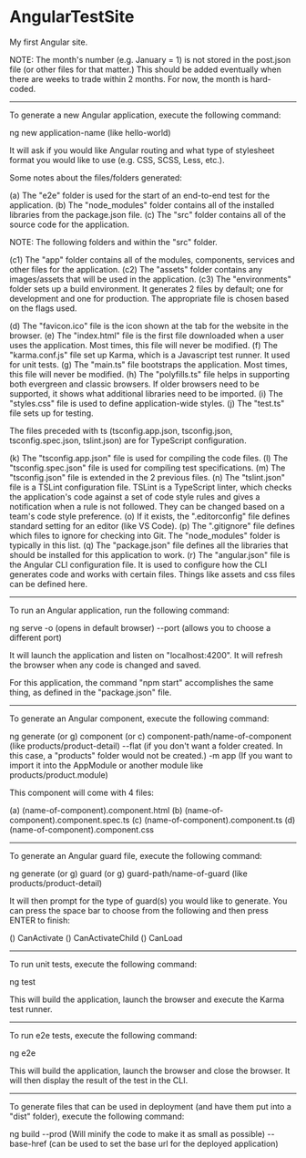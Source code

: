 # AngularTestSite
My first Angular site.

NOTE: The month's number (e.g. January = 1) is not stored in the post.json file (or other files for that matter.)
This should be added eventually when there are weeks to trade within 2 months.
For now, the month is hard-coded.

----------------------------------------------------------------------------------------------------

To generate a new Angular application, execute the following command:

ng new application-name (like hello-world)

It will ask if you would like Angular routing and what type of stylesheet format you would like to use (e.g. CSS, SCSS, Less, etc.).

Some notes about the files/folders generated:

(a) The "e2e" folder is used for the start of an end-to-end test for the application.
(b) The "node_modules" folder contains all of the installed libraries from the package.json file.
(c) The "src" folder contains all of the source code for the application.

NOTE: The following folders and within the "src" folder.

(c1) The "app" folder contains all of the modules, components, services and other files for the application.
(c2) The "assets" folder contains any images/assets that will be used in the application.
(c3) The "environments" folder sets up a build environment. It generates 2 files by default; one for development and one for production. The appropriate file is chosen based on the flags used.

(d) The "favicon.ico" file is the icon shown at the tab for the website in the browser.
(e) The "index.html" file is the first file downloaded when a user uses the application. Most times, this file will never be modified.
(f) The "karma.conf.js" file set up Karma, which is a Javascript test runner. It used for unit tests.
(g) The "main.ts" file bootstraps the application. Most times, this file will never be modified.
(h) The "polyfills.ts" file helps in supporting both evergreen and classic browsers. If older browsers need to be supported, it shows what additional libraries need to be imported.
(i) The "styles.css" file is used to define application-wide styles.
(j) The "test.ts" file sets up for testing.

The files preceded with ts (tsconfig.app.json, tsconfig.json, tsconfig.spec.json, tslint.json) are for TypeScript configuration.

(k) The "tsconfig.app.json" file is used for compiling the code files.
(l) The "tsconfig.spec.json" file is used for compiling test specifications.
(m) The "tsconfig.json" file is extended in the 2 previous files.
(n) The "tslint.json" file is a TSLint configuration file. TSLint is a TypeScript linter, which checks the application's code against a set of code style rules and gives a notification when a rule is not followed. They can be changed based on a team's code style preference.
(o) If it exists, the ".editorconfig" file defines standard setting for an editor (like VS Code).
(p) The ".gitignore" file defines which files to ignore for checking into Git. The "node_modules" folder is typically in this list.
(q) The "package.json" file defines all the libraries that should be installed for this application to work.
(r) The "angular.json" file is the Angular CLI configuration file. It is used to configure how the CLI generates code and works with certain files. Things like assets and css files can be defined here.

----------------------------------------------------------------------------------------------------

To run an Angular application, run the following command:

ng serve -o (opens in default browser) --port (allows you to choose a different port)

It will launch the application and listen on "localhost:4200". It will refresh the browser when any code is changed and saved.

For this application, the command "npm start" accomplishes the same thing, as defined in the "package.json" file.

----------------------------------------------------------------------------------------------------

To generate an Angular component, execute the following command:

ng generate (or g) component (or c) component-path/name-of-component (like products/product-detail) --flat (if you don't want a folder created. In this case, a "products" folder would not be created.) -m app (If you want to import it into the AppModule or another module like products/product.module)

This component will come with 4 files:

(a) (name-of-component).component.html
(b) (name-of-component).component.spec.ts
(c) (name-of-component).component.ts
(d) (name-of-component).component.css


----------------------------------------------------------------------------------------------------


To generate an Angular guard file, execute the following command:

ng generate (or g) guard (or g) guard-path/name-of-guard (like products/product-detail)

It will then prompt for the type of guard(s) you would like to generate. 
You can press the space bar to choose from the following and then press ENTER to finish:

() CanActivate
() CanActivateChild
() CanLoad

----------------------------------------------------------------------------------------------------

To run unit tests, execute the following command:

ng test

This will build the application, launch the browser and execute the Karma test runner.

----------------------------------------------------------------------------------------------------

To run e2e tests, execute the following command:

ng e2e

This will build the application, launch the browser and close the browser.
It will then display the result of the test in the CLI.

----------------------------------------------------------------------------------------------------

To generate files that can be used in deployment (and have them put into a "dist" folder), execute the following command:

ng build --prod (Will minify the code to make it as small as possible) --base-href (can be used to set the base url for the deployed application)


